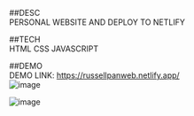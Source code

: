 ##DESC  
PERSONAL WEBSITE AND DEPLOY TO NETLIFY

##TECH  
HTML CSS JAVASCRIPT   

##DEMO  
DEMO LINK: https://russellpanweb.netlify.app/  
![image](https://github.com/Russellyyds/Projetc1/assets/102876020/c633ef50-e3cf-4278-adb3-e8b266286488)

![image](https://github.com/Russellyyds/Projetc1/assets/102876020/a2135c7d-e720-4fa1-ab9b-fa95bf6e50b6)
